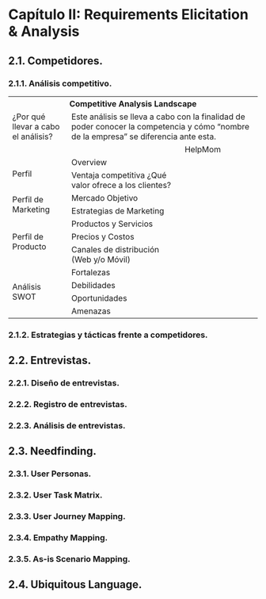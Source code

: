 # Capítulo II: Requirements Elicitation & Analysis

## 2.1. Competidores.

### 2.1.1. Análisis competitivo.

<table>
  <tr>
    <th colspan="22">Competitive Analysis Landscape</th>
  </tr>
  <tr>
    <td colspan="1">¿Por qué llevar a cabo el análisis?</td>
    <td colspan="17">Este análisis se lleva a cabo con la finalidad de poder conocer la competencia y cómo “nombre de la empresa” se diferencia ante esta.</td>
  </tr>
  <tr>
    <td colspan="2"></td>
    <td>HelpMom<br></td>
    <td><br></td>
    <td><br></td>
    <td></td>
</tr>
  <tr>
    <td rowspan="2">Perfil</td>
    <td>Overview</td>
    <td></td>
    <td></td>
    <td></td>
    <td></td>
</tr>
  <tr>
  <td>Ventaja competitiva ¿Qué valor ofrece a los clientes?</td>
    <td></td>
    <td></td>
    <td></td>
    <td></td>
    </tr>
<tr>
    <td rowspan="2">Perfil de Marketing</td>
    <td>Mercado Objetivo</td>
    <td></td>
    <td></td>
    <td></td>
    <td></td>
  </tr>
  <tr>
  <td>Estrategias de Marketing</td>
    <td></td>
    <td></td>
    <td></td>
    <td></td>
    </tr>
<tr>
    <td rowspan="3">Perfil de Producto</td>
    <td>Productos y Servicios</td>
    <td></td>
    <td></td>
    <td></td>
    <td></td>
  </tr>
  <tr>
  <td>Precios y Costos</td>
    <td></td>
    <td></td>
    <td></td>
    <td></td>
    </tr>
<td>Canales de distribución (Web y/o Móvil)</td>
    <td></td>
    <td></td>
    <td></td>
    <td></td>
<tr>
    <td rowspan="4">Análisis SWOT</td>
    <td>Fortalezas</td>
    <td></td>
    <td></td>
    <td></td>
    <td></td>
  </tr>
  <tr>
  <td>Debilidades</td>
    <td></td>
    <td></td>
    <td></td>
    <td></td>
    </tr>
  <tr>
<td>Oportunidades</td>
    <td></td>
    <td></td>
    <td></td>
    <td></td>
</tr>
  <tr>
<td>Amenazas</td>
    <td></td>
    <td></td>
    <td></td>
    <td></td>
</tr>
</table>

### 2.1.2. Estrategias y tácticas frente a competidores.

## 2.2. Entrevistas.

### 2.2.1. Diseño de entrevistas.

### 2.2.2. Registro de entrevistas.

### 2.2.3. Análisis de entrevistas.

## 2.3. Needfinding.

### 2.3.1. User Personas.

### 2.3.2. User Task Matrix.

### 2.3.3. User Journey Mapping.

### 2.3.4. Empathy Mapping.

### 2.3.5. As-is Scenario Mapping.

## 2.4. Ubiquitous Language.